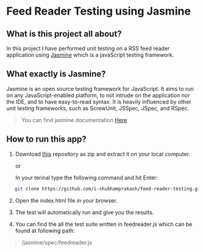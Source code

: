# Feed Reader Testing using Jasmine

## What is this project all about?

In this project I have performed unit testing on a RSS feed reader application using [Jasmine](https://jasmine.github.io/) which is a javaScript testing framework.

## What exactly is Jasmine?

Jasmine is an open source testing framework for JavaScript. It aims to run on any JavaScript-enabled platform, to not intrude on the application nor the IDE, and to have easy-to-read syntax. It is heavily influenced by other unit testing frameworks, such as ScrewUnit, JSSpec, JSpec, and RSpec.

> You can find jasmine documentation [Here](https://jasmine.github.io/)

## How to run this app?

1. Download [this](https://github.com/i-shubhamprakash/feed-reader-testing.git) repository as zip and extract it on your local computer.

   or

   In your terinal type the following command and hit Enter:

 ```bash
    git clone https://github.com/i-shubhamprakash/feed-reader-testing.git
```

2. Open the index.html file in your browser.

3. The test will automatically run and give you the results.

4. You can find the all the test suite written in feedreader.js which can be found at following path:

> /jasmine/spec/feedreader.js
